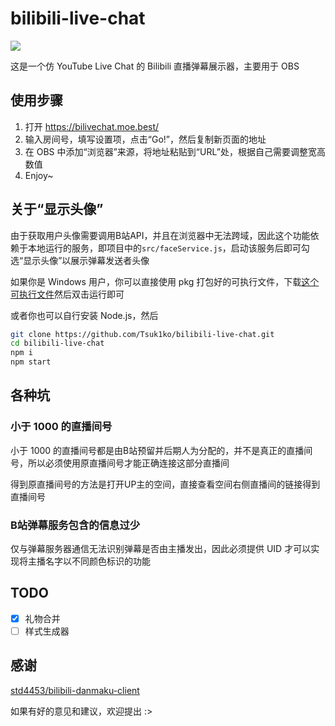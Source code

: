 # bilibili-live-chat
![](https://i.loli.net/2019/02/13/5c638e21ad91a.gif)

这是一个仿 YouTube Live Chat 的 Bilibili 直播弹幕展示器，主要用于 OBS

## 使用步骤
1. 打开 https://bilivechat.moe.best/
2. 输入房间号，填写设置项，点击“Go!”，然后复制新页面的地址
3. 在 OBS 中添加“浏览器”来源，将地址粘贴到“URL”处，根据自己需要调整宽高数值
4. Enjoy~

## 关于“显示头像”
由于获取用户头像需要调用B站API，并且在浏览器中无法跨域，因此这个功能依赖于本地运行的服务，即项目中的`src/faceService.js`，启动该服务后即可勾选“显示头像”以展示弹幕发送者头像

如果你是 Windows 用户，你可以直接使用 pkg 打包好的可执行文件，下载[这个可执行文件](https://github.com/Tsuk1ko/bilibili-live-chat/releases/download/v1.0.0/faceService.exe)然后双击运行即可

或者你也可以自行安装 Node.js，然后
```bash
git clone https://github.com/Tsuk1ko/bilibili-live-chat.git
cd bilibili-live-chat
npm i
npm start
```

## 各种坑
### 小于 1000 的直播间号
小于 1000 的直播间号都是由B站预留并后期人为分配的，并不是真正的直播间号，所以必须使用原直播间号才能正确连接这部分直播间

得到原直播间号的方法是打开UP主的空间，直接查看空间右侧直播间的链接得到直播间号

### B站弹幕服务包含的信息过少
仅与弹幕服务器通信无法识别弹幕是否由主播发出，因此必须提供 UID 才可以实现将主播名字以不同颜色标识的功能

## TODO
- [x] 礼物合并
- [ ] 样式生成器

## 感谢
[std4453/bilibili-danmaku-client](https://github.com/std4453/bilibili-danmaku-client)

如果有好的意见和建议，欢迎提出 :>
